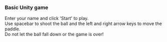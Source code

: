 <h3>Basic Unity game</h3>
Enter your name and click 'Start' to play.
<br>Use spacebar to shoot the ball and the left and right arrow keys to move the paddle.
<br>Do not let the ball fall down or the game is over!
